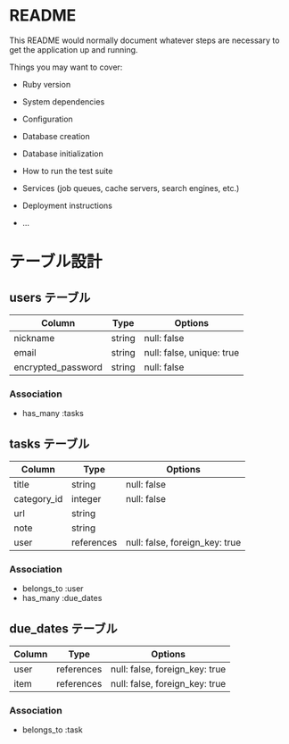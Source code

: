 # README

This README would normally document whatever steps are necessary to get the
application up and running.

Things you may want to cover:

* Ruby version

* System dependencies

* Configuration

* Database creation

* Database initialization

* How to run the test suite

* Services (job queues, cache servers, search engines, etc.)

* Deployment instructions

* ...


# テーブル設計

## users テーブル

| Column             | Type   | Options                   |
| ------------------ | ------ | ------------------------- |
| nickname           | string | null: false               |
| email              | string | null: false, unique: true |
| encrypted_password | string | null: false               |

### Association

- has_many :tasks




## tasks テーブル

| Column                | Type       | Options                        |
| --------------------- | ---------- | ------------------------------ |
| title                 | string     | null: false                    |
| category_id           | integer    | null: false                    |
| url                   | string     |                                |
| note                  | string     |                                |
| user                  | references | null: false, foreign_key: true |

### Association

- belongs_to :user
- has_many   :due_dates



## due_dates テーブル

| Column | Type       | Options                        |
| ------ | ---------- | ------------------------------ |
| user   | references | null: false, foreign_key: true |
| item   | references | null: false, foreign_key: true |

### Association

- belongs_to :task

